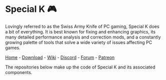 #  Special K 🎮

Lovingly referred to as the Swiss Army Knife of PC gaming, Special K does a bit of everything. It is best known for fixing and enhancing graphics, its many detailed performance analysis and correction mods, and a constantly growing palette of tools that solve a wide variety of issues affecting PC games.

[Home](https://special-k.info/) - [Download](https://sk-data.special-k.info/SpecialK.exe) - [Wiki](https://wiki.special-k.info/) - [Discord](https://discord.gg/specialk) - [Forum](https://discourse.differentk.fyi/) - [Patreon](https://www.patreon.com/Kaldaien)

The repositories below make up the code of Special K and its associated components.
